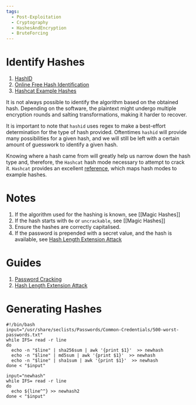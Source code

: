 ```yaml
---
tags:
  - Post-Exploitation
  - Cryptography
  - HashesAndEncryption
  - BruteForcing
---
```


# Identify Hashes

1. [HashID](https://www.kali.org/tools/hashid/)
2. [Online Free Hash Identification](https://www.onlinehashcrack.com/hash-identification.php)
3. [Hashcat Example Hashes](https://hashcat.net/wiki/doku.php?id=example_hashes)

It is not always possible to identify the algorithm based on the obtained hash. Depending on the software, the plaintext might undergo multiple encryption rounds and salting transformations, making it harder to recover.

It is important to note that `hashid` uses regex to make a best-effort determination for the type of hash provided. Oftentimes `hashid` will provide many possibilities for a given hash, and we will still be left with a certain amount of guesswork to identify a given hash.

Knowing where a hash came from will greatly help us narrow down the hash type and, therefore, the `Hashcat` hash mode necessary to attempt to crack it. `Hashcat` provides an excellent [reference](https://hashcat.net/wiki/doku.php?id=example_hashes), which maps hash modes to example hashes.
# Notes

1. If the algorithm used for the hashing is known, see [[Magic Hashes]]
2. If the hash starts with `0e` or `uncrackable`, see [[Magic Hashes]]
3. Ensure the hashes are correctly capitalised.
4. If the password is prepended with a secret value, and the hash is available, see [Hash Length Extension Attack](https://blog.skullsecurity.org/2012/everything-you-need-to-know-about-hash-length-extension-attacks)

# Guides

1. [Password Cracking](https://guide.offsecnewbie.com/password-cracking)
2. [Hash Length Extension Attack](https://blog.skullsecurity.org/2012/everything-you-need-to-know-about-hash-length-extension-attacks)

# Generating Hashes

```
#!/bin/bash
input="/usr/share/seclists/Passwords/Common-Credentials/500-worst-passwords.txt"
while IFS= read -r line
do
  echo -n "$line" | sha256sum | awk '{print $1}'  >> newhash
  echo -n "$line" | md5sum | awk '{print $1}'  >> newhash
  echo -n "$line" | sha1sum | awk '{print $1}'  >> newhash
done < "$input"

input="newhash"
while IFS= read -r line
do
  echo ${line^^} >> newhash2
done < "$input"
```